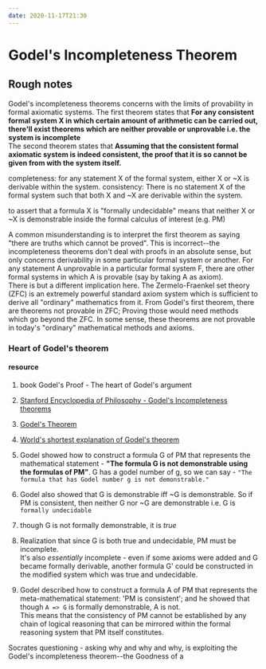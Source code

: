 ```yaml
---
date: 2020-11-17T21:30
---
```


# Godel's Incompleteness Theorem

## Rough notes

Godel's incompleteness theorems concerns with the limits of provability in formal axiomatic systems. The first theorem states that **For any consistent formal system X in which certain amount of arithmetic can be carried out, there'll exist theorems which are neither provable or unprovable i.e. the system is incomplete**  
The second theorem states that **Assuming that the consistent formal axiomatic system is indeed consistent, the proof that it is so cannot be given from with the system itself.**

completeness: for any statement X of the formal system, either X or ~X is derivable within the system.
consistency: There is no statement X of the formal system such that both X and ~X are derivable within the system.

to assert that a formula X is "formally undecidable" means that neither X or ~X is demonstrable inside the formal calculus of interest (e.g. PM)

A common misunderstanding is to interpret the first theorem as saying "there are truths which cannot be proved". This is incorrect--the incompleteness theorems don't deal with proofs in an absolute sense, but only concerns derivability in some particular formal system or another. For any statement A unprovable in a particular formal system F, there are other formal systems in which A is provable (say by taking A as axiom).  
There is but a different implication here. The Zermelo-Fraenkel set theory (ZFC) is an extremely powerful standard axiom system which is sufficient to derive all "ordinary" mathematics from it. From Godel's first theorem, there are theorems not provable in ZFC; Proving those would need methods which go beyond the ZFC. In some sense, these theorems are not provable in today's "ordinary" mathematical methods and axioms. 

### Heart of Godel's theorem
#### resource
1. book Godel's Proof - The heart of Godel's argument
2. [Stanford Encyclopedia of Philosophy - Godel's Incompleteness theorems](https://plato.stanford.edu/entries/goedel-incompleteness/)
3. [Godel's Theorem](https://voegelinview.com/godels-theorem/)
4. [World's shortest explanation of Godel's theorem](https://blog.plover.com/math/Gdl-Smullyan.html)

1. Godel showed how to construct a formula G of PM that represents the mathematical statement - **"The formula G is not demonstrable using the formulas of PM"**. G has a godel number of g, so we can say - `"The formula that has Godel number g is not demonstrable."`
2. Godel also showed that G is demonstrable iff ~G is demonstrable. So if PM is consistent, then neither G nor ~G are demonstrable i.e. G is `formally undecidable`
3. though G is not formally demonstrable, it is *true*
4. Realization that since G is both true and undecidable, PM must be incomplete.  
It's also *essentially* incomplete - even if some axioms were added and G became formally derivable, another formula G' could be constructed in the modified system which was true and undecidable.
5. Godel described how to construct a formula A of PM that represents the meta-mathematical statement: 'PM is consistent'; and he showed that though `A => G` is formally demonstrable, A is not.  
This means that the consistency of PM cannot be established by any chain of logical reasoning that can be mirrored within the formal reasoning system that PM itself constitutes.


Socrates questioning - asking why and why and why, is exploiting the Godel's incompleteness theorem--the Goodness of a 
